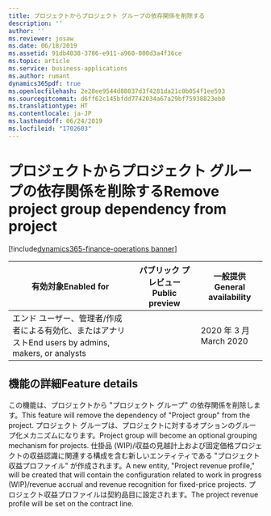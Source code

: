 ```yaml
---
title: プロジェクトからプロジェクト グループの依存関係を削除する
description: ''
author: ''
ms.reviewer: josaw
ms.date: 06/18/2019
ms.assetid: 91db4038-3786-e911-a960-000d3a4f36ce
ms.topic: article
ms.service: business-applications
ms.author: rumant
dynamics365pdf: true
ms.openlocfilehash: 2e28ee9544d88037d3f4281da21c0b054f1ee593
ms.sourcegitcommit: d6ff62c145bfdd7742034a67a29bf75938823eb0
ms.translationtype: HT
ms.contentlocale: ja-JP
ms.lasthandoff: 06/24/2019
ms.locfileid: "1702603"
---
```

# <a name="remove-project-group-dependency-from-project"></a><span data-ttu-id="695bd-102">プロジェクトからプロジェクト グループの依存関係を削除する</span><span class="sxs-lookup"><span data-stu-id="695bd-102">Remove project group dependency from project</span></span>
[!include[dynamics365-finance-operations banner](../includes/dynamics365-finance-operations.md)]

| <span data-ttu-id="695bd-103">有効対象</span><span class="sxs-lookup"><span data-stu-id="695bd-103">Enabled for</span></span>    |  <span data-ttu-id="695bd-104">パブリック プレビュー</span><span class="sxs-lookup"><span data-stu-id="695bd-104">Public preview</span></span> | <span data-ttu-id="695bd-105">一般提供</span><span class="sxs-lookup"><span data-stu-id="695bd-105">General availability</span></span> | 
| ---------- | ---------- |---------- |
|<span data-ttu-id="695bd-106">エンド ユーザー、管理者/作成者による有効化、またはアナリスト</span><span class="sxs-lookup"><span data-stu-id="695bd-106">End users by admins, makers, or analysts</span></span>|| <span data-ttu-id="695bd-107">2020 年 3 月</span><span class="sxs-lookup"><span data-stu-id="695bd-107">March 2020</span></span>|






## <a name="feature-details"></a><span data-ttu-id="695bd-108">機能の詳細</span><span class="sxs-lookup"><span data-stu-id="695bd-108">Feature details</span></span>
<!--feature detail start -->
<span data-ttu-id="695bd-109">この機能は、プロジェクトから "プロジェクト グループ" の依存関係を削除します。</span><span class="sxs-lookup"><span data-stu-id="695bd-109">This feature will remove the dependency of "Project group" from the project.</span></span> <span data-ttu-id="695bd-110">プロジェクト グループは、プロジェクトに対するオプションのグループ化メカニズムになります。</span><span class="sxs-lookup"><span data-stu-id="695bd-110">Project group will become an optional grouping mechanism for projects.</span></span> <span data-ttu-id="695bd-111">仕掛品 (WIP)/収益の見越計上および固定価格プロジェクトの収益認識に関連する構成を含む新しいエンティティである "プロジェクト収益プロファイル" が作成されます。</span><span class="sxs-lookup"><span data-stu-id="695bd-111">A new entity, "Project revenue profile," will be created that will contain the configuration related to work in progress (WIP)/revenue accrual and revenue recognition for fixed-price projects.</span></span> <span data-ttu-id="695bd-112">プロジェクト収益プロファイルは契約品目に設定されます。</span><span class="sxs-lookup"><span data-stu-id="695bd-112">The project revenue profile will be set on the contract line.</span></span>
<!--feature detail end -->










